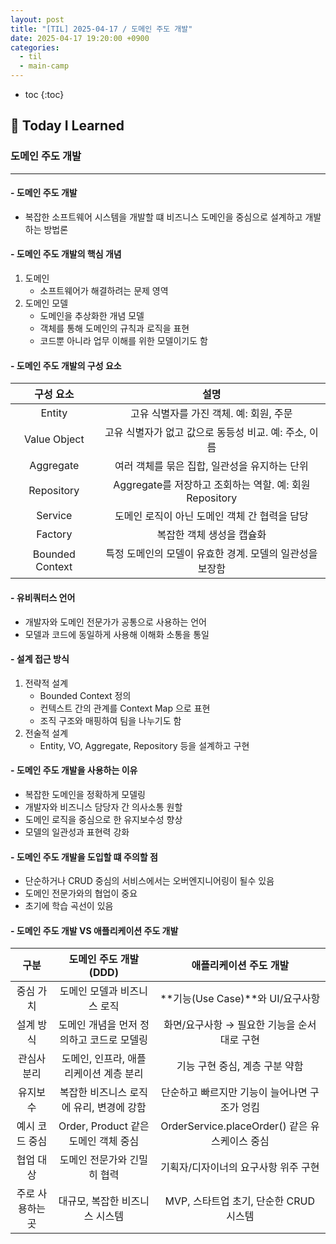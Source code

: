 ```yaml
---
layout: post
title: "[TIL] 2025-04-17 / 도메인 주도 개발"
date: 2025-04-17 19:20:00 +0900
categories: 
  - til
  - main-camp
---
```


* toc
{:toc}

## 📖 Today I Learned
### 도메인 주도 개발

<!-- <h4> 📃 </h4> -->

---

#### - 도메인 주도 개발
- 복잡한 소프트웨어 시스템을 개발할 떄 비즈니스 도메인을 중심으로 설계하고 개발하는 방법론

#### - 도메인 주도 개발의 핵심 개념
1. 도메인
   - 소프트웨어가 해결하려는 문제 영역
2. 도메인 모델
   - 도메인을 추상화한 개념 모델
   - 객체를 통해 도메인의 규칙과 로직을 표현
   - 코드뿐 아니라 업무 이해를 위한 모델이기도 함

#### - 도메인 주도 개발의 구성 요소
|  **구성 요소**  |                         **설명**                         |
| :-------------: | :------------------------------------------------------: |
|     Entity      |         고유 식별자를 가진 객체. 예: 회원, 주문          |
|  Value Object   |  고유 식별자가 없고 값으로 동등성 비교. 예: 주소, 이름   |
|    Aggregate    |      여러 객체를 묶은 집합, 일관성을 유지하는 단위       |
|   Repository    |  Aggregate를 저장하고 조회하는 역할. 예: 회원Repository  |
|     Service     |      도메인 로직이 아닌 도메인 객체 간 협력을 담당       |
|     Factory     |                복잡한 객체 생성을 캡슐화                 |
| Bounded Context | 특정 도메인의 모델이 유효한 경계. 모델의 일관성을 보장함 |

#### - 유비쿼터스 언어
- 개발자와 도메인 전문가가 공통으로 사용하는 언어
- 모델과 코드에 동일하게 사용해 이해화 소통을 통일

#### - 설계 접근 방식
1. 전략적 설계
   - Bounded Context 정의
   - 컨텍스트 간의 관계를 Context Map 으로 표현
   - 조직 구조와 매핑하여 팀을 나누기도 함
2. 전술적 설계
   - Entity, VO, Aggregate, Repository 등을 설계하고 구현

#### - 도메인 주도 개발을 사용하는 이유
- 복잡한 도메인을 정확하게 모델링
- 개발자와 비즈니스 담당자 간 의사소통 원할
- 도메인 로직을 중심으로 한 유지보수성 향상
- 모델의 일관성과 표현력 강화

#### - 도메인 주도 개발을 도입할 떄 주의할 점
- 단순하거나 CRUD 중심의 서비스에서는 오버엔지니어링이 될수 있음
- 도메인 전문가와의 협업이 중요
- 초기에 학습 곡선이 있음

#### - 도메인 주도 개발 VS 애플리케이션 주도 개발
|     **구분**     |        **도메인 주도 개발 (DDD)**         |           **애플리케이션 주도 개발**           |
| :--------------: | :---------------------------------------: | :--------------------------------------------: |
|    중심 가치     |        도메인 모델과 비즈니스 로직        |        **기능(Use Case)**와 UI/요구사항        |
|    설계 방식     | 도메인 개념을 먼저 정의하고 코드로 모델링 |  화면/요구사항 → 필요한 기능을 순서대로 구현   |
|   관심사 분리    |  도메인, 인프라, 애플리케이션 계층 분리   |         기능 구현 중심, 계층 구분 약함         |
|     유지보수     | 복잡한 비즈니스 로직에 유리, 변경에 강함  | 단순하고 빠르지만 기능이 늘어나면 구조가 엉킴  |
|  예시 코드 중심  |   Order, Product 같은 도메인 객체 중심    | OrderService.placeOrder() 같은 유스케이스 중심 |
|    협업 대상     |        도메인 전문가와 긴밀히 협력        |      기획자/디자이너의 요구사항 위주 구현      |
| 주로 사용하는 곳 |      대규모, 복잡한 비즈니스 시스템       |     MVP, 스타트업 초기, 단순한 CRUD 시스템     |


<!-- --- -->

<!-- <h2> 💬 </h2> -->

<!-- <h4>  </h4> -->

